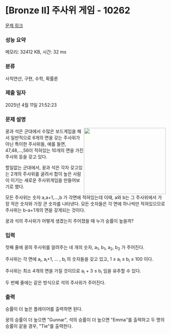 # [Bronze II] 주사위 게임 - 10262 

[문제 링크](https://www.acmicpc.net/problem/10262) 

### 성능 요약

메모리: 32412 KB, 시간: 32 ms

### 분류

사칙연산, 구현, 수학, 확률론

### 제출 일자

2025년 4월 11일 21:52:23

### 문제 설명

<p><img alt="" src="" style="float:right; height:208px; width:257px"> 꿍과 석은 군대에서 수많은 보드게임을 해서 일반적으로 6개의 면을 갖는 주사위가 아닌 특이한 주사위들, 예를 들면, 47,48,...,56이 적혀있는 10개의 면을 가진 주사위 등을 갖고 있다.</p>

<p>할일없는 군대에서, 꿍과 석은 각자 갖고있는 2개의 주사위를 굴려서 합이 높은 사람이 이기는 새로운 주사위게임을 만들어보기로 했다.</p>

<p>모든 주사위는 숫자 a,a+1,...,b 가 각면에 적혀있는데 이때, a와 b는 그 주사위에서 가장 작은 숫자와 가장 큰 숫자를 나타낸다. 모든 숫자들은 각 면에 하나씩만 적혀있으므로 주사위는 b-a+1개의 면을 갖게되는 것이다.</p>

<p>꿍과 석의 주사위가 어떻게 생겼는지 주어졌을 때 누가 승률이 높을까?</p>

### 입력 

 <p>첫째 줄에 꿍의 주사위를 알려주는 네 개의 숫자, a<sub>1</sub>, b<sub>1</sub>, a<sub>2</sub>, b<sub>2</sub> 가 주어진다.</p>

<p>주사위는 각 면에 a<sub>i</sub>, a<sub>i</sub>+1, ... , b<sub>i </sub> 의 숫자들을 갖고 있고, 1 ≤ a<sub>i</sub> ≤ b<sub>i</sub> ≤ 100 이다.</p>

<p>주사위는 최소 4개의 면을 가질 것이므로 a<sub>i</sub> + 3 ≤ b<sub>i</sub> 임을 유추할 수 있다.</p>

<p>두 번째 줄에는 같은 방식으로 석의 주사위가 주어진다.</p>

### 출력 

 <p>승률이 더 높은 플레이어를 출력하면 된다.</p>

<p>꿍의 승률이 더 높으면 "Gunnar", 석의 승률이 더 높으면 "Emma"를 출력하고 두 명의 승률이 같을 경우, "Tie"를 출력한다.</p>

